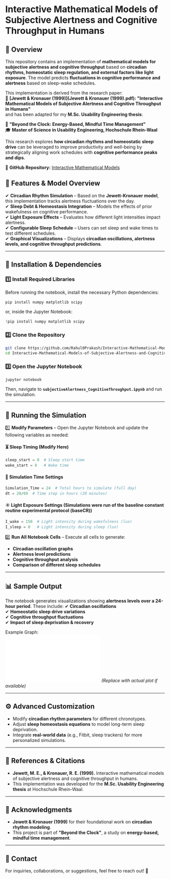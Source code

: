 
# Interactive Mathematical Models of Subjective Alertness and Cognitive Throughput in Humans

## 📖 Overview

This repository contains an implementation of **mathematical models for subjective alertness and cognitive throughput** based on **circadian rhythms, homeostatic sleep regulation, and external factors like light exposure**. The model predicts **fluctuations in cognitive performance and alertness** based on sleep-wake schedules.

This implementation is derived from the research paper:  
📄 **[Jewett & Kronauer (1999)](Jewett & Kronauer (1999).pdf): "Interactive Mathematical Models of Subjective Alertness and Cognitive Throughput in Humans"**  
and has been adapted for my **M.Sc. Usability Engineering thesis**:

📝 **"Beyond the Clock: Energy-Based, Mindful Time Management"**  
🎓 **Master of Science in Usability Engineering, Hochschule Rhein-Waal**  

This research explores **how circadian rhythms and homeostatic sleep drive** can be leveraged to improve productivity and well-being by strategically aligning work schedules with **cognitive performance peaks and dips**.

🔗 **GitHub Repository:** [Interactive Mathematical Models](https://github.com/Rahul0Prakash/Interactive-Mathematical-Models-of-Subjective-Alertness-and-Cognitive-Throughput-in-Humans)


## 🔬 Features & Model Overview

✔ **Circadian Rhythm Simulation** – Based on the **Jewett-Kronauer model**, this implementation tracks alertness fluctuations over the day.  
✔ **Sleep Debt & Homeostasis Integration** – Models the effects of prior wakefulness on cognitive performance.  
✔ **Light Exposure Effects** – Evaluates how different light intensities impact alertness.  
✔ **Configurable Sleep Schedule** – Users can set sleep and wake times to test different schedules.  
✔ **Graphical Visualizations** – Displays **circadian oscillations, alertness levels, and cognitive throughput predictions**.  

---

## 🔧 Installation & Dependencies

### **1️⃣ Install Required Libraries**
Before running the notebook, install the necessary Python dependencies:

```bash
pip install numpy matplotlib scipy
```
or, inside the Jupyter Notebook:
```python
!pip install numpy matplotlib scipy
```

### **2️⃣ Clone the Repository**
```bash
git clone https://github.com/Rahul0Prakash/Interactive-Mathematical-Models-of-Subjective-Alertness-and-Cognitive-Throughput-in-Humans.git
cd Interactive-Mathematical-Models-of-Subjective-Alertness-and-Cognitive-Throughput-in-Humans
```

### **3️⃣ Open the Jupyter Notebook**
```bash
jupyter notebook
```
Then, navigate to **`subjectiveAlertness_CognitiveThroughput.ipynb`** and run the simulation.

---

## 🚀 Running the Simulation

1️⃣ **Modify Parameters** – Open the Jupyter Notebook and update the following variables as needed:

#### **⏳ Sleep Timing (Modify Here)**
```python
sleep_start = 0  # Sleep start time 
wake_start = 8   # Wake time
```

#### **📅 Simulation Time Settings**
```python
Simulation_Time = 24  # Total hours to simulate (full day)
dt = 20/60  # Time step in hours (20 minutes)
```

#### **☀️ Light Exposure Settings** (Simulations were run of the baseline constant routine experimental protocol (baseCR))
```python
I_wake = 150  # Light intensity during wakefulness (lux)
I_sleep = 0   # Light intensity during sleep (lux)
```

2️⃣ **Run All Notebook Cells** – Execute all cells to generate:
- **Circadian oscillation graphs**
- **Alertness level predictions**
- **Cognitive throughput analysis**
- **Comparison of different sleep schedules**

---

## 📊 Sample Output
The notebook generates visualizations showing **alertness levels over a 24-hour period**. These include:
✔ **Circadian oscillations**  
✔ **Homeostatic sleep drive variations**  
✔ **Cognitive throughput fluctuations**  
✔ **Impact of sleep deprivation & recovery**  

Example Graph:  
![Example Graph](Output-subjectiveAlertness_CognitiveThroughput.pdf) *(Replace with actual plot if available)*  

---

## ⚙️ Advanced Customization

- Modify **circadian rhythm parameters** for different chronotypes.
- Adjust **sleep homeostasis equations** to model long-term sleep deprivation.
- Integrate **real-world data** (e.g., Fitbit, sleep trackers) for more personalized simulations.

---

## 📜 References & Citations
- **Jewett, M. E., & Kronauer, R. E. (1999).** Interactive mathematical models of subjective alertness and cognitive throughput in humans.
- This implementation was developed for the **M.Sc. Usability Engineering thesis** at Hochschule Rhein-Waal.

---

## 🤝 Acknowledgments
- **Jewett & Kronauer (1999)** for their foundational work on **circadian rhythm modeling**.
- This project is part of **"Beyond the Clock"**, a study on **energy-based, mindful time management**.

---

## 📩 Contact
For inquiries, collaborations, or suggestions, feel free to reach out! 🚀
```
